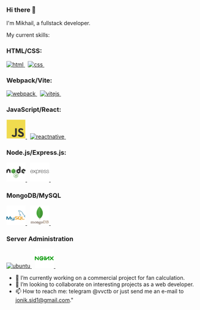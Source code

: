 ### Hi there 👋

I'm Mikhail, a fullstack developer.

My current skills: 

<h3 align="left">HTML/CSS:</h3>

<p align="left">
<a href="https://www.w3.org/html/"> <img src="https://user-images.githubusercontent.com/25181517/192158954-f88b5814-d510-4564-b285-dff7d6400dad.png" alt="html" width="50" height="50" /> </a> &nbsp;
<a href="https://www.w3.org/Style/CSS/Overview.en.html"> <img src="https://user-images.githubusercontent.com/25181517/183898674-75a4a1b1-f960-4ea9-abcb-637170a00a75.png" alt="css" width="50" height="50" /> </a> &nbsp;
</p>

<h3 align="left">Webpack/Vite:</h3>

<a href="https://webpack.js.org/"> <img src="https://user-images.githubusercontent.com/25181517/187955008-981340e6-b4cc-441b-80cf-7a5e94d29e7e.png" alt="webpack" width="50" height="50" /> </a> &nbsp;
<a href="https://vitejs.dev"> <img src="https://vitejs.dev/logo.svg" alt="vitejs" width="50" height="50" /> </a> &nbsp;

<h3 align="left">JavaScript/React:</h3>

<p align="left">
<a href="https://developer.mozilla.org/en-US/docs/Web/JavaScript"> <img src="https://raw.githubusercontent.com/devicons/devicon/master/icons/javascript/javascript-original.svg" alt="javascript" width="50" height="50" /> </a> &nbsp;
<a href="https://reactjs.org/"> <img src="https://reactnative.dev/img/header_logo.svg" alt="reactnative" width="50" height="50" /> </a> &nbsp;
</p>

<h3 align="left">Node.js/Express.js:</h3>

<p align="left">
<a href="https://nodejs.org"> <img src="https://raw.githubusercontent.com/devicons/devicon/master/icons/nodejs/nodejs-original-wordmark.svg" alt="nodejs" width="50" height="50" /> </a> &nbsp;
<a href="https://expressjs.com"> <img src="https://raw.githubusercontent.com/devicons/devicon/master/icons/express/express-original-wordmark.svg" alt="express" width="50" height="50" /> </a> &nbsp;
</p>

<h3  align="left">MongoDB/MySQL</h3>
<p align="left">
<a href="https://www.mysql.com/"> <img src="https://raw.githubusercontent.com/devicons/devicon/master/icons/mysql/mysql-original-wordmark.svg" alt="mysql" width="50" height="50" /> </a> &nbsp;
<a href="https://www.mongodb.com/"> <img src="https://raw.githubusercontent.com/devicons/devicon/master/icons/mongodb/mongodb-original-wordmark.svg" alt="mongodb" width="50" height="50" /> </a> &nbsp;
</p>

<h3  align="left">Server Administration</h3>
<p align="left">
<a href="https://ubuntu.com/"> <img src="https://user-images.githubusercontent.com/25181517/186884153-99edc188-e4aa-4c84-91b0-e2df260ebc33.png" alt="ubuntu" width="50" height="50" /> </a> &nbsp;
<a href="https://www.nginx.com"> <img src="https://raw.githubusercontent.com/devicons/devicon/master/icons/nginx/nginx-original.svg" alt="nginx" width="50" height="50" /> </a> &nbsp;
</p>

- 🔭 I’m currently working on a commercial project for fan calculation.
- 👯 I’m looking to collaborate on interesting projects as a web developer.
- 📫 How to reach me: telegram @vvctb or just send me an e-mail to jonik.sid1@gmail.com."
